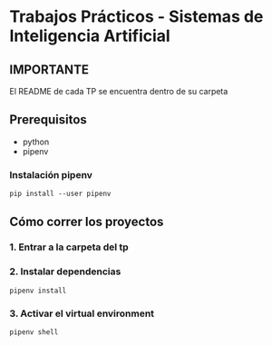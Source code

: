 # Trabajos Prácticos - Sistemas de Inteligencia Artificial

## IMPORTANTE
El README de cada TP se encuentra dentro de su carpeta

## Prerequisitos
- python
- pipenv

### Instalación pipenv
```shell
pip install --user pipenv
```

## Cómo correr los proyectos
### 1. Entrar a la carpeta del tp
### 2. Instalar dependencias
  ```shell
  pipenv install
  ```
### 3. Activar el virtual environment
  ```
  pipenv shell
  ```
